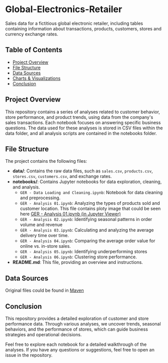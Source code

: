# Global-Electronics-Retailer
Sales data for a fictitious global electronic retailer, including tables containing information about transactions, products, customers, stores and currency exchange rates.

## Table of Contents

- [Project Overview](#project-overview)
- [File Structure](#file-structure)
- [Data Sources](#data-sources)
- [Charts & Visualizations](#charts--visualizations)
- [Conclusion](#Conclusion)

## Project Overview

This repository contains a series of analyses related to customer behavior, store performance, and product trends, using data from the company's sales transactions. Each notebook focuses on answering specific business questions. The data used for these analyses is stored in CSV files within the data folder, and all analysis scripts are contained in the notebooks folder.

## File Structure

The project contains the following files:

- **data/**: Contains the raw data files, such as `sales.csv`, `products.csv`, `stores.csv`, `customers.csv`, and exchange rates.
- **notebooks/**: Contains Jupyter notebooks for data exploration, cleaning, and analysis.
  - `GER - Data Loading and Cleaning.ipynb`: Notebook for data cleaning and preprocessing.
  - `GER - Analysis 01.ipynb`: Analyzing the types of products sold and customer location.
    This file contains ploty image that could be seen here [GER - Analysis 01.ipynb (in Jupyter Viewer)](https://nbviewer.org/github/migbenav/Global-Electronics-Retailer/blob/bd9a81e0a243c13528bd6e09c018ff93eaadc987/Notebooks/GER%20-%20Analysis%2001.ipynb)
  - `GER - Analysis 02.ipynb`: Identifying seasonal patterns in order volume and revenue
  - `GER - Analysis 03.ipynb`: Calculating and analyzing the average delivery time over time.
  - `GER - Analysis 04.ipynb`: Comparing the average order value for online vs. in-store sales.
  - `GER - Analysis 05.ipynb`: Identifying underperforming stores
  - `GER - Analysis 06.ipynb`: Clustering store performance.
- **README.md**: This file, providing an overview and instructions.

## Data Sources

Original files could be found in [Maven](https://mavenanalytics.io/data-playground?dataStructure=Multiple%20tables&order=date_added%2Cdesc&search=retail)

## Conclusion
This repository provides a detailed exploration of customer and store performance data. Through various analyses, we uncover trends, seasonal behaviors, and the performance of stores, which can guide business strategies and operational decisions.

Feel free to explore each notebook for a detailed walkthrough of the analyses. If you have any questions or suggestions, feel free to open an issue in the repository.
